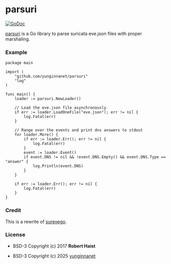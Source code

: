 # parsuri


[![GoDoc](https://godoc.org/github.com/yunginnanet/parsuri?status.svg)](http://godoc.org/github.com/yunginnanet/parsuri)

[parsuri](https://github.com/yunginnanet/parsuri) is a Go library to parse suricata eve.json files with proper marshaling.

### Example

```golang
package main

import (
	"github.com/yunginnanet/parsuri"
	"log"
)

func main() {
	loader := parsuri.NewLoader()

	// Load the eve.json file asynchronously
	if err := loader.LoadOneFile("eve.json"); err != nil {
		log.Fatal(err)
	}

	// Range over the events and print dns answers to stdout
	for loader.More() {
		if err := loader.Err(); err != nil {
			log.Fatal(err)
		}
		event := loader.Event()
		if event.DNS != nil && !event.DNS.Empty() && event.DNS.Type == "answer" {
			log.Println(event.DNS)
		}
	}

	if err := loader.Err(); err != nil {
		log.Fatal(err)
	}
}
```

### Credit

This is a rewrite of [surevego](https://github.com/rhaist/surevego).

### License

- BSD-3 Copyright (c) 2017 **Robert Haist**

- BSD-3 Copyright (c) 2025 [yunginnanet](https://github.com/yunginnanet)
